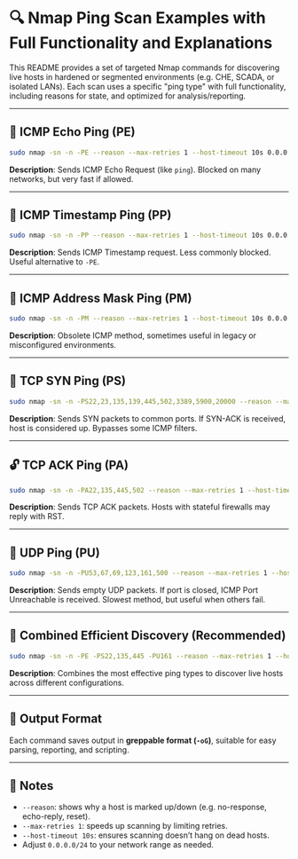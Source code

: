 
# 🔍 Nmap Ping Scan Examples with Full Functionality and Explanations

This README provides a set of targeted Nmap commands for discovering live hosts in hardened or segmented environments (e.g. CHE, SCADA, or isolated LANs). Each scan uses a specific "ping type" with full functionality, including reasons for state, and optimized for analysis/reporting.

---

## 🧪 ICMP Echo Ping (PE)
```bash
sudo nmap -sn -n -PE --reason --max-retries 1 --host-timeout 10s 0.0.0.0/24 -oG icmp_pe.gnmap
```
**Description**: Sends ICMP Echo Request (like `ping`). Blocked on many networks, but very fast if allowed.

---

## 📡 ICMP Timestamp Ping (PP)
```bash
sudo nmap -sn -n -PP --reason --max-retries 1 --host-timeout 10s 0.0.0.0/24 -oG icmp_pp.gnmap
```
**Description**: Sends ICMP Timestamp request. Less commonly blocked. Useful alternative to `-PE`.

---

## 📎 ICMP Address Mask Ping (PM)
```bash
sudo nmap -sn -n -PM --reason --max-retries 1 --host-timeout 10s 0.0.0.0/24 -oG icmp_pm.gnmap
```
**Description**: Obsolete ICMP method, sometimes useful in legacy or misconfigured environments.

---

## 🔗 TCP SYN Ping (PS)
```bash
sudo nmap -sn -n -PS22,23,135,139,445,502,3389,5900,20000 --reason --max-retries 1 --host-timeout 10s 0.0.0.0/24 -oG tcp_syn.gnmap
```
**Description**: Sends SYN packets to common ports. If SYN-ACK is received, host is considered up. Bypasses some ICMP filters.

---

## 🔓 TCP ACK Ping (PA)
```bash
sudo nmap -sn -n -PA22,135,445,502 --reason --max-retries 1 --host-timeout 10s 0.0.0.0/24 -oG tcp_ack.gnmap
```
**Description**: Sends TCP ACK packets. Hosts with stateful firewalls may reply with RST.

---

## 🧬 UDP Ping (PU)
```bash
sudo nmap -sn -n -PU53,67,69,123,161,500 --reason --max-retries 1 --host-timeout 10s 0.0.0.0/24 -oG udp_ping.gnmap
```
**Description**: Sends empty UDP packets. If port is closed, ICMP Port Unreachable is received. Slowest method, but useful when others fail.

---

## 🧰 Combined Efficient Discovery (Recommended)
```bash
sudo nmap -sn -n -PE -PS22,135,445 -PU161 --reason --max-retries 1 --host-timeout 10s 0.0.0.0/24 -oG discovery_combo.gnmap
```
**Description**: Combines the most effective ping types to discover live hosts across different configurations.

---

## 📄 Output Format
Each command saves output in **greppable format (`-oG`)**, suitable for easy parsing, reporting, and scripting.

---

## 📌 Notes
- `--reason`: shows why a host is marked up/down (e.g. no-response, echo-reply, reset).
- `--max-retries 1`: speeds up scanning by limiting retries.
- `--host-timeout 10s`: ensures scanning doesn’t hang on dead hosts.
- Adjust `0.0.0.0/24` to your network range as needed.

